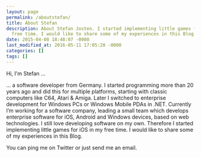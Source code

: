 ```yaml
---
layout: page
permalink: /aboutstefan/
title: About Stefan
description: About Stefan Josten. I started implementing little games for iOS in my
  free time. I would like to share some of my experiences in this Blog.
date: 2015-04-08 18:48:07 -0000
last_modified_at: 2016-05-11 17:05:20 -0000
categories: []
tags: []
---
```

Hi, I'm Stefan …

… a software developer from Germany. I started programming more than 20 years ago and did this for multiple platforms, starting with classic computers like C64, Atari &amp; Amiga. Later I switched to enterprise development for Windows PCs or Windows Mobile PDAs in .NET. Currently I’m working for a software company, leading a small team which develops enterprise software for iOS, Android and Windows devices, based on web technologies. I still love developing software on my own. Therefore I started implementing little games for iOS in my free time. I would like to share some of my experiences in this Blog.

You can ping me on Twitter or just send me an email.
